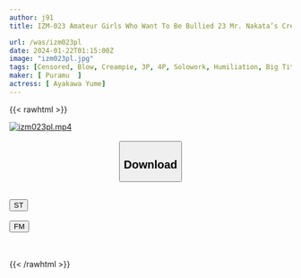```yaml
---
author: j91
title: IZM-023 Amateur Girls Who Want To Be Bullied 23 Mr. Nakata’s Creampie The Older Sister Of The Set Restaurant, The Older Sister Of The Set Restaurant Your Body… It’s A Crime! (sigh) Yume Ayakawa

url: /was/izm023pl
date: 2024-01-22T01:15:00Z
image: "izm023pl.jpg"
tags: [Censored, Blow, Creampie, 3P, 4P, Solowork, Humiliation, Big Tits	]
maker: [ Puramu  ]
actress: [ Ayakawa Yume]
---
```



{{< rawhtml >}}

<div class="video" data-videoid="kbL9PlWyL6I9Qr">
    <a href="javascript:;">
        <img src="/was/izm023pl/izm023pl.jpg" width="WIDTH" height="HEIGHT" alt="izm023pl.mp4" loading="lazy">
    </a>
</div>

<script type="text/javascript" src="https://j91.asia/asset/on-demand-st.js"></script>

<br>
  <link rel="stylesheet" href="https://j91.asia/asset/bs5.css">
  
  <center>
  <button class="btn btn-primary" type="button" data-bs-toggle="collapse" data-bs-target=".multi-collapse" aria-expanded="false" aria-controls="multiCollapseExample1 multiCollapseExample2"><h2>Download</h2></button></center>
</p>
<div class="row">
  <div class="col">
    <div class="collapse multi-collapse" id="multiCollapseExample1">
      <div class="card card-body">
	      	      <br>
<div class="buttons">  
<a href="https://streamtape.to/v/kbL9PlWyL6I9Qr" target="_blank"><button class="btn-hover color-3"><i class="fa fa-download"></i> ST</button></a></div>
    </div>
  </div>
</div>
  <div class="col">
    <div class="collapse multi-collapse" id="multiCollapseExample2">
      <div class="card card-body">
	      <br>
<div class="buttons">
    <a href="https://filemoon.sx/d/terr89mdhjby" target="_blank"><button class="btn-hover color-8"><i class="fa fa-download"></i> FM</button></a></div>
<br><br>
      </div>
    </div>
  </div>
</div>

{{< /rawhtml >}}